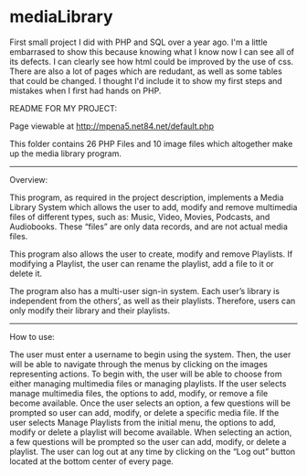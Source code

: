 mediaLibrary
============

First small project I did with PHP and SQL over a year ago.
I'm a little embarrased to show this because knowing what I know now I can see all of its defects. I can 
clearly see how html could be improved by the use of css. There are also a lot of pages which are redudant, as well
as some tables that could be changed. I thought I'd include it to show my first steps and mistakes when I
first had hands on PHP.



README FOR MY PROJECT:

Page viewable at http://mpena5.net84.net/default.php

This folder contains 26 PHP Files and 10 image files which altogether make up the media library program.

****************************************************************************

Overview:

This program, as required in the project description, implements a Media Library System which allows 
the user to add, modify and remove multimedia files of different types, such as: Music, Video, Movies, 
Podcasts, and Audiobooks. These “files” are only data records, and are not actual media files.

This program also allows the user to create, modify and remove Playlists. If modifying a Playlist, 
the user can rename the playlist, add a file to it or delete it.

The program also has a multi-user sign-in system. Each user’s library is independent from the 
others’, as well as their playlists. Therefore, users can only modify their library and their playlists. 


****************************************************************************

How to use:

The user must enter a username to begin using the system.
Then, the user will be able to navigate through the menus by clicking on the images representing actions. 
To begin with, the user will be able to choose from either managing multimedia files or managing playlists.
If the user selects manage multimedia files, the options to add, modify, or remove a file become available.
Once the user selects an option, a few questions will be prompted so user can add, modify, or delete 
a specific media file.
If the user selects Manage Playlists from the initial menu, the options to add, modify or delete a playlist
will become available. When selecting an action, a few questions will be prompted so the user can add, modify, 
or delete a playlist.
The user can log out at any time by clicking on the “Log out” button located at the bottom center of every page.
